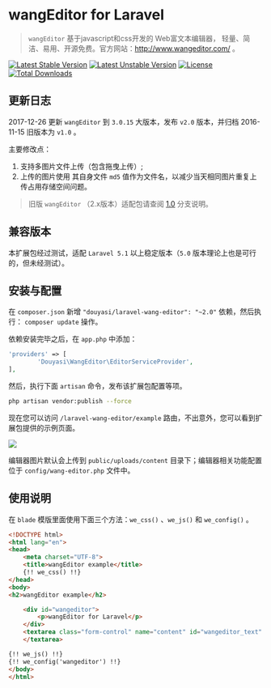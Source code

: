 # wangEditor for Laravel

>  `wangEditor` 基于javascript和css开发的 Web富文本编辑器， 轻量、简洁、易用、开源免费。官方网站：http://www.wangeditor.com/ 。

[![Latest Stable Version](https://poser.pugx.org/douyasi/laravel-wang-editor/v/stable.svg?format=flat-square)](https://packagist.org/packages/douyasi/laravel-wang-editor)
[![Latest Unstable Version](https://poser.pugx.org/douyasi/laravel-wang-editor/v/unstable.svg?format=flat-square)](https://packagist.org/packages/douyasi/laravel-wang-editor)
[![License](https://poser.pugx.org/douyasi/laravel-wang-editor/license?format=flat-square)](https://packagist.org/packages/douyasi/laravel-wang-editor)
[![Total Downloads](https://poser.pugx.org/douyasi/laravel-wang-editor/downloads?format=flat-square)](https://packagist.org/packages/douyasi/laravel-wang-editor)

## 更新日志

2017-12-26 更新 `wangEditor` 到 `3.0.15` 大版本，发布 `v2.0` 版本，并归档 2016-11-15 旧版本为 `v1.0` 。

主要修改点：

1. 支持多图片文件上传（包含拖曳上传）;
2. 上传的图片使用 其自身文件 `md5` 值作为文件名，以减少当天相同图片重复上传占用存储空间问题。

>   旧版 `wangEditor` （2.x版本）适配包请查阅 [1.0](https://github.com/douyasi/laravel-wang-editor/tree/1.x) 分支说明。

## 兼容版本

本扩展包经过测试，适配 `Laravel 5.1` 以上稳定版本（`5.0` 版本理论上也是可行的，但未经测试）。

## 安装与配置

在 `composer.json` 新增 `"douyasi/laravel-wang-editor": "~2.0"` 依赖，然后执行： `composer update` 操作。

依赖安装完毕之后，在 `app.php` 中添加：

```php
'providers' => [
        'Douyasi\WangEditor\EditorServiceProvider',
],
```

然后，执行下面 `artisan` 命令，发布该扩展包配置等项。

```bash
php artisan vendor:publish --force
```

现在您可以访问 `/laravel-wang-editor/example` 路由，不出意外，您可以看到扩展包提供的示例页面。

![](http://douyasi.com/usr/uploads/2016/09/2381793435.gif?2016-11-15)

编辑器图片默认会上传到 `public/uploads/content` 目录下；编辑器相关功能配置位于 `config/wang-editor.php` 文件中。

## 使用说明

在 `blade` 模版里面使用下面三个方法：`we_css()` 、`we_js()` 和 `we_config()` 。

```html
<!DOCTYPE html>
<html lang="en">
<head>
    <meta charset="UTF-8">
    <title>wangEditor example</title>
    {!! we_css() !!}
</head>
<body>
<h2>wangEditor example</h2>

    <div id="wangeditor">
        <p>wangEditor for Laravel</p>
    </div>
    <textarea class="form-control" name="content" id="wangeditor_text" style="display:none;height:400px;" cols="5">
    </textarea>

{!! we_js() !!}
{!! we_config('wangeditor') !!}
</body>
</html>
```

